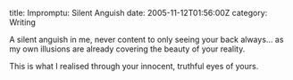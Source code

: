 title: Impromptu: Silent Anguish
date: 2005-11-12T01:56:00Z
category: Writing

A silent anguish in me, never content to only seeing your back always… as my own illusions are already covering the beauty of your reality.

This is what I realised through your innocent, truthful eyes of yours.
